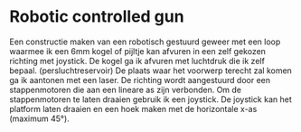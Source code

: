 # Robotic controlled gun
Een constructie maken van een robotisch gestuurd geweer met een loop waarmee ik een 6mm kogel of pijltje kan afvuren in een zelf gekozen richting met joystick.
De kogel ga ik afvuren met luchtdruk die ik zelf bepaal. (persluchtreservoir)
De plaats waar het voorwerp terecht zal komen ga ik aantonen met een laser. 
De richting wordt aangestuurd door een stappenmotoren die aan een lineare as zijn verbonden. 
Om de stappenmotoren te laten draaien gebruik ik een joystick.
De joystick kan het platform laten draaien en een hoek maken met de horizontale x-as (maximum 45°).
